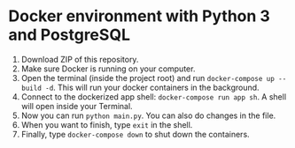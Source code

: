 # Docker environment with Python 3 and PostgreSQL

1. Download ZIP of this repository.
2. Make sure Docker is running on your computer.
3. Open the terminal (inside the project root) and run `docker-compose up --build -d`. This will run your docker containers in the background.
4. Connect to the dockerized app shell: `docker-compose run app sh`. A shell will open inside your Terminal.
5. Now you can run `python main.py`. You can also do changes in the file.
6. When you want to finish, type `exit` in the shell.
7. Finally, type `docker-compose down` to shut down the containers.
